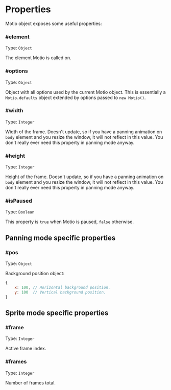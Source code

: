# Properties

Motio object exposes some useful properties:

### #element

Type: `Object`

The element Motio is called on.

### #options

Type: `Object`

Object with all options used by the current Motio object. This is essentially a `Motio.defaults` object extended by options passed to `new Motio()`.

### #width

Type: `Integer`

Width of the frame. Doesn't update, so if you have a panning animation on `body` element and you resize the window, it will not reflect in this value. You don't really ever need this property in panning mode anyway.

### #height

Type: `Integer`

Height of the frame. Doesn't update, so if you have a panning animation on `body` element and you resize the window, it will not reflect in this value. You don't really ever need this property in panning mode anyway.

### #isPaused

Type: `Boolean`

This property is `true` when Motio is paused, `false` otherwise.

## Panning mode specific properties

### #pos

Type: `Object`

Background position object:

```js
{
	x: 100, // Horizontal background position.
	y: 100  // Vertical background position.
}
```

## Sprite mode specific properties

### #frame

Type: `Integer`

Active frame index.

### #frames

Type: `Integer`

Number of frames total.